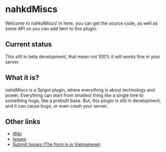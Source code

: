 # nahkdMiscs
Welcome to nahkdMiscs! In here, you can get the source code, as well as some API so you can add item to this plugin.
## Current status
This still in beta development, that mean not 100% it will works fine in your server.
## What it is?
nahdMiscs is a Spigot plugin, where everything is about technology and power. Everything can start from smallest thing like a single tree to something huge, like a prebuilt base. But, this plugin is still in development, and it can cause bugs, or even crash your server.
## Other links
- [Wiki](https://github.com/nahkd123/nahkdMiscs/wiki)
- [Issues](https://github.com/nahkd123/nahkdMiscs/issues)
- [Submit Issues (The form is in Vietnamese)](https://docs.google.com/forms/d/e/1FAIpQLSdN1b4HE5d9q9CDFVOGTpQmfsP4bENmIiAU0qcYSOw-5n6cLQ/viewform)
